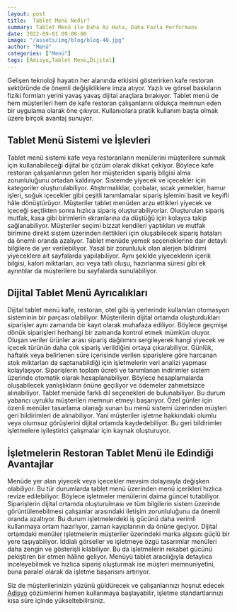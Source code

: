 ```yaml
---
layout: post
title:  Tablet Menü Nedir?
summary: Tablet Menü ile Daha Az Hata, Daha Fazla Performans
date: 2022-09-01 09:00:00
image: "/assets/img/blog/blog-40.jpg"
author: "Menü"
categories: ["Menü"]
tags: [Adisyo,Tablet Menü,Dijital]
---
```

Gelişen teknoloji hayatın her alanında etkisini gösterirken kafe restoran sektöründe de önemli değişikliklere imza atıyor. Yazılı ve görsel baskıların fiziki formları yerini yavaş yavaş dijital araçlara bırakıyor. Tablet menü de hem müşterileri hem de kafe restoran çalışanlarını oldukça memnun eden bir uygulama olarak öne çıkıyor. Kullanıcılara pratik kullanım başta olmak üzere birçok avantaj sunuyor.


## Tablet Menü Sistemi ve İşlevleri

Tablet menü sistemi kafe veya restoranların menülerini müşterilere sunmak için kullanabileceği dijital bir çözüm olarak dikkat çekiyor. Böylece kafe restoran çalışanlarının gelen her müşteriden sipariş bilgisi alma zorunluluğunu ortadan kaldırıyor. Sistemde yiyecek ve içecekler için kategoriler oluşturulabiliyor. Atıştırmalıklar, çorbalar, sıcak yemekler, hamur işleri, soğuk içecekler gibi çeşitli tanımlamalar sipariş işlemini basit ve keyifli hâle dönüştürüyor. Müşteriler tablet menüden arzu ettikleri yiyecek ve içeceği seçtikten sonra hızlıca sipariş oluşturabiliyorlar. Oluşturulan sipariş mutfak, kasa gibi birimlerin ekranlarına da düştüğü için kolayca takip sağlanabiliyor. Müşteriler seçimi bizzat kendileri yaptıkları ve mutfak birimine direkt sistem üzerinden ilettikleri için oluşabilecek sipariş hataları da önemli oranda azalıyor. Tablet menüde yemek seçeneklerine dair detaylı bilgilere de yer verilebiliyor. Yasal bir zorunluluk olan alerjen bildirimi yiyeceklere ait sayfalarda yapılabiliyor. Aynı şekilde yiyeceklerin içerik bilgisi, kalori miktarları, acı veya tatlı oluşu, hazırlanma süresi gibi ek ayrıntılar da müşterilere bu sayfalarda sunulabiliyor.

## Dijital Tablet Menü Ayrıcalıkları

Dijital tablet menü kafe, restoran, otel gibi iş yerlerinde kullanılan otomasyon sisteminin bir parçası olabiliyor. Müşterilerin dijital ortamda oluşturdukları siparişler aynı zamanda bir kayıt olarak muhafaza ediliyor. Böylece geçmişe dönük siparişleri herhangi bir zamanda kontrol etmek mümkün oluyor. Oluşan veriler ürünler arası sipariş dağılımını sergileyerek hangi yiyecek ve içecek türünün daha çok sipariş verildiğini ortaya çıkarabiliyor. Günlük, haftalık veya belirlenen süre içerisinde verilen siparişlere göre harcanan stok miktarları da saptanabildiği için işletmelerin veri analizi yapması kolaylaşıyor. Siparişlerin toplam ücreti ve tanımlanan indirimler sistem üzerinde otomatik olarak hesaplanabiliyor. Böylece hesaplamalarda oluşabilecek yanlışlıkların önüne geçiliyor ve ödemeler zahmetsizce alınabiliyor. Tablet menüde farklı dil seçenekleri de bulunabiliyor. Bu durum yabancı uyruklu müşterileri memnun etmeyi başarıyor. Özel günler için özenli menüler tasarlama olanağı sunan bu menü sistemi üzerinden müşteri geri bildirimleri de alınabiliyor. Yani müşteriler işletme hakkındaki olumlu veya olumsuz görüşlerini dijital ortamda kaydedebiliyor. Bu geri bildirimler işletmelere iyileştirici çalışmalar için kaynak oluşturuyor.


## İşletmelerin Restoran Tablet Menü ile Edindiği Avantajlar

Menüde yer alan yiyecek veya içecekler mevsim dolayısıyla değişken olabiliyor. Bu tür durumlarda tablet menü üzerinden menü içerikleri hızlıca revize edilebiliyor. Böylece işletmeler menülerini daima güncel tutabiliyor. Siparişlerin dijital ortamda oluşturulması ve tüm bilgilerin sistem üzerinde görüntülenebilmesi çalışanlar arasındaki iletişim zorunluluğunu da önemli oranda azaltıyor. Bu durum işletmelerdeki iş gücünü daha verimli kullanmaya ortam hazırlıyor, zaman kayıplarının da önüne geçiyor. Dijital ortamdaki menüler işletmelerin müşteriler üzerindeki marka algısını güçlü bir yere taşıyabiliyor. İddialı görseller ve işletmeye özgü tasarımlar menüleri daha zengin ve gösterişli kılabiliyor. Bu da işletmelerin rekabet gücünü pekiştiren bir etmen hâline geliyor. Menüyü tablet aracılığıyla detaylıca inceleyebilmek ve hızlıca sipariş oluşturmak ise müşteri memnuniyetini, buna paralel olarak da işletme başarısını artırıyor.

Siz de müşterilerinizin yüzünü güldürecek ve çalışanlarınızı hoşnut edecek <a href="https://adisyo.com/index.html" target="_blank">Adisyo</a> çözümlerini hemen kullanmaya başlayabilir, işletme standartlarınızı kısa süre içinde yükseltebilirsiniz.










